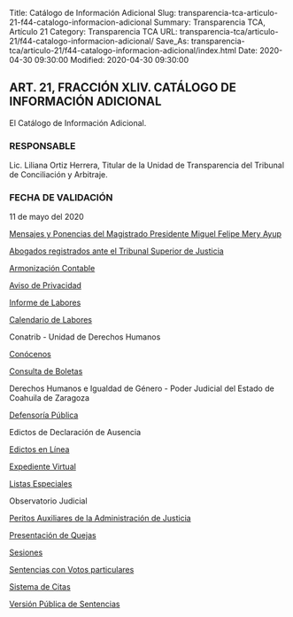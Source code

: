 Title: Catálogo de Información Adicional
Slug: transparencia-tca-articulo-21-f44-catalogo-informacion-adicional
Summary: Transparencia TCA, Artículo 21
Category: Transparencia TCA
URL: transparencia-tca/articulo-21/f44-catalogo-informacion-adicional/
Save_As: transparencia-tca/articulo-21/f44-catalogo-informacion-adicional/index.html
Date: 2020-04-30 09:30:00
Modified: 2020-04-30 09:30:00


## ART. 21, FRACCIÓN XLIV. CATÁLOGO DE INFORMACIÓN ADICIONAL

El Catálogo de Información Adicional.

### RESPONSABLE

Lic. Liliana Ortiz Herrera, Titular de la Unidad de Transparencia del Tribunal de Conciliación y Arbitraje.

### FECHA DE VALIDACIÓN

11 de mayo del 2020

[Mensajes y Ponencias del Magistrado Presidente Miguel Felipe Mery Ayup](https://www.pjecz.gob.mx/conocenos/quienes-somos/bienvenida/)

[Abogados registrados ante el Tribunal Superior de Justicia](https://www.pjecz.gob.mx/consultas/abogados-registrados/)

[Armonización Contable](https://www.pjecz.gob.mx/armonizacion-contable/)

[Aviso de Privacidad](https://www.pjecz.gob.mx/aviso-de-privacidad/)

[Informe de Labores](https://www.pjecz.gob.mx/transparencia/articulo-21/f40-informe-anual-actividades/)

[Calendario de Labores](https://www.pjecz.gob.mx/conocenos/directorio-general/calendario-de-labores/)

Conatrib - Unidad de Derechos Humanos

[Conócenos](https://www.pjecz.gob.mx/conocenos/)

[Consulta de Boletas](https://www.pjecz.gob.mx/consultas/boletas/)

Derechos Humanos e Igualdad de Género - Poder Judicial del Estado de Coahuila de Zaragoza

[Defensorí­a Pública](https://www.pjecz.gob.mx/conocenos/estructura/tribunal-superior-de-justicia/organos-no-jurisdiccionales/instituto-estatal-de-defensoria-publica/)

Edictos de Declaración de Ausencia

[Edictos en Línea](https://www.pjecz.gob.mx/consultas/edictos/)

[Expediente Virtual](https://www.pjecz.gob.mx/consultas/expediente-virtual/)

[Listas Especiales](https://www.pjecz.gob.mx/consultas/listas-especiales/)

Observatorio Judicial

[Peritos Auxiliares de la Administración de Justicia](https://www.pjecz.gob.mx/transparencia/articulo-27/f20-lista-peritos/)

[Presentación de Quejas](https://www.pjecz.gob.mx/conocenos/estructura/consejo-de-la-judicatura/presentacion-de-quejas/)

[Sesiones](https://www.pjecz.gob.mx/sesiones/)

[Sentencias con Votos particulares](https://www.pjecz.gob.mx/sesiones/votos-particulares/)

[Sistema de Citas](https://www.pjecz.gob.mx/citas/)

[Versión Pública de Sentencias](https://www.pjecz.gob.mx/consultas/sentencias/)


